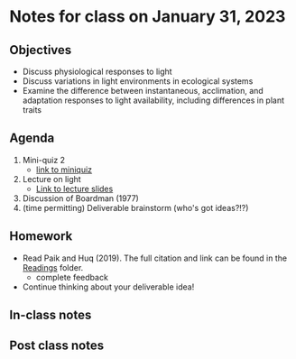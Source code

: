# Notes for class on January 31, 2023

## Objectives
- Discuss physiological responses to light
- Discuss variations in light environments in ecological systems
- Examine the difference between instantaneous, acclimation, and adaptation responses to 
light availability, including differences in plant traits

## Agenda
1. Mini-quiz 2
	- [link to miniquiz](../miniquizzes/miniquiz2_01.26.2023.pdf)
2. Lecture on light
	- [Link to lecture slides](../lecture_slides/slides_01.31.2023.pdf)
3. Discussion of Boardman (1977)
4. (time permitting) Deliverable brainstorm (who's got ideas?!?)

## Homework
- Read Paik and Huq (2019). The full citation and link can be found in the 
[Readings](../readings) folder.
	- complete feedback
- Continue thinking about your deliverable idea!

## In-class notes

## Post class notes